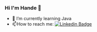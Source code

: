 ### Hi I'm Hande 👋 


- 🌱 I’m currently learning Java
- :mailbox:How to reach me: [![Linkedin Badge](https://img.shields.io/badge/-handehudayioglu-blue?style=flat&logo=Linkedin&logoColor=white)](https://www.linkedin.com/in/hande-h%C3%BCdayio%C4%9Flu-26917b245/)

<img src="https://komarev.com/ghpvc/?username=HandeHudayioglu&style=flat-square&color=blue" alt=""/>

